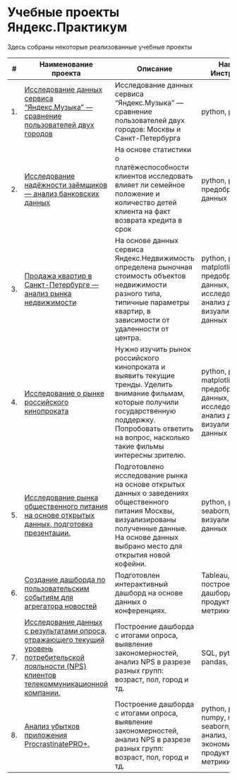 # Учебные проекты Яндекс.Практикум


Здесь собраны некоторые реализованные учебные проекты

| #    | Наименование проекта                | Описание                                                     | Навыки и Инструменты                                                         |
| ---- | ------------------------------------------------------------ | ------------------------------------------------------------ | ------------------------------------------------------------ |
| 1.   | [Исследование данных сервиса “Яндекс.Музыка” — сравнение пользователей двух городов](https://github.com/Abzaev/yandex_practicum/tree/main/yandex_music_research) | Исследование данных сервиса “Яндекс.Музыка” — сравнение пользователей двух городов: Москвы и Санкт-Петербурга | python, pandas |
| 2.   | [Исследование надёжности заёмщиков — анализ банковских данных](https://github.com/Abzaev/yandex_practicum/tree/main/bank_data_analysis_scoring)| На основе статистики о платёжеспособности клиентов исследовать влияет ли семейное положение и количество детей клиента на факт возврата кредита в срок | python, pandas, предобработка данных|
| 3.   | [Продажа квартир в Санкт-Петербурге — анализ рынка недвижимости]() | На основе данных сервиса Яндекс.Недвижимость определена рыночная стоимость объектов недвижимости разного типа, типичные параметры квартир, в зависимости от удаленности от центра. | python, pandas, matplotlib, предобработка данных, исследовательский анализ данных, визуализация данных |
| 4.   | [Исследование о рынке российского кинопроката]() | Нужно изучить рынок российского кинопроката и выявить текущие тренды. Уделить внимание фильмам, которые получили государственную поддержку. Попробовать ответить на вопрос, насколько такие фильмы интересны зрителю.| python, pandas, matplotlib,  предобработка данных, исследовательский анализ данных, визуализация данных|
| 5.   | [Исследование рынка общественного питания на основе открытых данных, подготовка презентации.]() | Подготовлено исследование рынка на основе открытых данных о заведениях общественного питания Москвы, визуализированы полученные данные. На основе данных выбрано место для открытия новой кофейни. | python, pandas, seaborn, plotly, визуализация данных |
| 6.   | [Создание дашборда по пользовательским событиям для агрегатора новостей]() | Подготовлен интерактивный дашборд на основе данных о конференциях. | Tableau, построение дашбордов, продуктовые метрики |
| 7.   | [Исследование данных с результатами опроса, отражающего текущий уровень потребительской лояльности (NPS) клиентов телекоммуникационной компании.]() |Построение дашборда с итогами опроса, выявление закономерностей, анализ NPS в разрезе разных групп: возраст, пол, город и тд.| SQL, python, pandas, tableau |
| 8.   | [Анализ убытков приложения ProcrastinatePRO+.]() |Построение дашборда с итогами опроса, выявление закономерностей, анализ NPS в разрезе разных групп: возраст, пол, город и тд.| python, pandas, numpy, matplotlib, seaborn, когортный анализ, юнит-экономика, продуктовые метрики |
